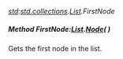 _[std](../../modules/std/std-module.md):[std.collections](../../modules/std/std-collections.md).[List<T>](../../modules/std/std-collections-list.md).FirstNode_
##### Method FirstNode:[List](../../modules/std/std-collections-list.md)<T>.[Node](../../modules/std/std-collections-list-node.md)(  )
Gets the first node in the list.
